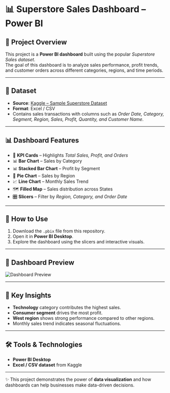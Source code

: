 # 📊 Superstore Sales Dashboard – Power BI  

## 📌 Project Overview  
This project is a **Power BI dashboard** built using the popular *Superstore Sales dataset*.  
The goal of this dashboard is to analyze sales performance, profit trends, and customer orders across different categories, regions, and time periods.  

---

## 📂 Dataset  
- **Source**: [Kaggle – Sample Superstore Dataset](https://www.kaggle.com/datasets)  
- **Format**: Excel / CSV  
- Contains sales transactions with columns such as *Order Date, Category, Segment, Region, Sales, Profit, Quantity, and Customer Name*.  

---

## 📊 Dashboard Features  
- 📌 **KPI Cards** – Highlights *Total Sales, Profit, and Orders*  
- 📊 **Bar Chart** – Sales by Category  
- 📊 **Stacked Bar Chart** – Profit by Segment  
- 🥧 **Pie Chart** – Sales by Region  
- 📈 **Line Chart** – Monthly Sales Trend  
- 🗺 **Filled Map** – Sales distribution across States  
- 🎛 **Slicers** – Filter by *Region, Category, and Order Date*  

---

## 🚀 How to Use  
1. Download the `.pbix` file from this repository.  
2. Open it in **Power BI Desktop**.  
3. Explore the dashboard using the slicers and interactive visuals.  

---

## 📸 Dashboard Preview  
![Dashboard Preview](powerbi.png)  

---

## 📌 Key Insights  
- **Technology** category contributes the highest sales.  
- **Consumer segment** drives the most profit.  
- **West region** shows strong performance compared to other regions.  
- Monthly sales trend indicates seasonal fluctuations.  

---

## 🛠 Tools & Technologies  
- **Power BI Desktop**  
- **Excel / CSV dataset** from Kaggle  

---

✨ This project demonstrates the power of **data visualization** and how dashboards can help businesses make data-driven decisions.  
